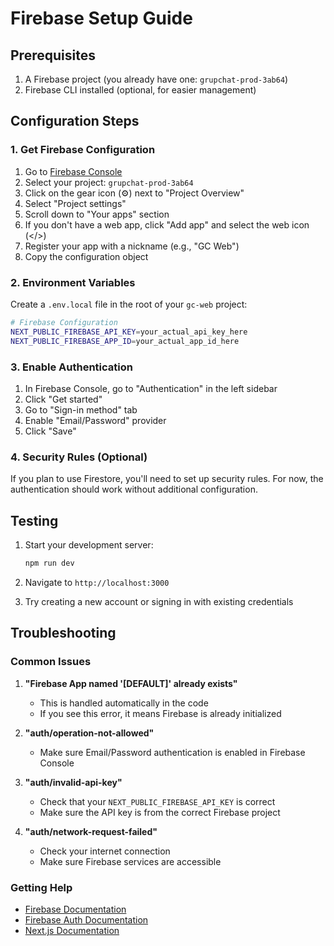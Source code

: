 # Firebase Setup Guide

## Prerequisites

1. A Firebase project (you already have one: `grupchat-prod-3ab64`)
2. Firebase CLI installed (optional, for easier management)

## Configuration Steps

### 1. Get Firebase Configuration

1. Go to [Firebase Console](https://console.firebase.google.com/)
2. Select your project: `grupchat-prod-3ab64`
3. Click on the gear icon (⚙️) next to "Project Overview"
4. Select "Project settings"
5. Scroll down to "Your apps" section
6. If you don't have a web app, click "Add app" and select the web icon (</>)
7. Register your app with a nickname (e.g., "GC Web")
8. Copy the configuration object

### 2. Environment Variables

Create a `.env.local` file in the root of your `gc-web` project:

```bash
# Firebase Configuration
NEXT_PUBLIC_FIREBASE_API_KEY=your_actual_api_key_here
NEXT_PUBLIC_FIREBASE_APP_ID=your_actual_app_id_here
```

### 3. Enable Authentication

1. In Firebase Console, go to "Authentication" in the left sidebar
2. Click "Get started"
3. Go to "Sign-in method" tab
4. Enable "Email/Password" provider
5. Click "Save"

### 4. Security Rules (Optional)

If you plan to use Firestore, you'll need to set up security rules. For now, the authentication should work without additional configuration.

## Testing

1. Start your development server:
   ```bash
   npm run dev
   ```

2. Navigate to `http://localhost:3000`
3. Try creating a new account or signing in with existing credentials

## Troubleshooting

### Common Issues

1. **"Firebase App named '[DEFAULT]' already exists"**
   - This is handled automatically in the code
   - If you see this error, it means Firebase is already initialized

2. **"auth/operation-not-allowed"**
   - Make sure Email/Password authentication is enabled in Firebase Console

3. **"auth/invalid-api-key"**
   - Check that your `NEXT_PUBLIC_FIREBASE_API_KEY` is correct
   - Make sure the API key is from the correct Firebase project

4. **"auth/network-request-failed"**
   - Check your internet connection
   - Make sure Firebase services are accessible

### Getting Help

- [Firebase Documentation](https://firebase.google.com/docs)
- [Firebase Auth Documentation](https://firebase.google.com/docs/auth)
- [Next.js Documentation](https://nextjs.org/docs)

